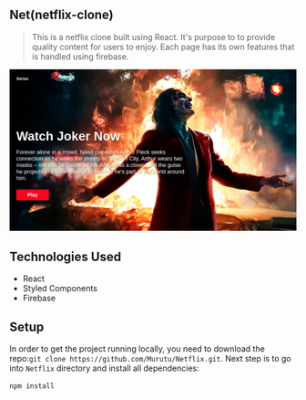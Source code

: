 ## Net(netflix-clone)

> This is a netflix clone built using React.
> It's purpose to to provide quality content for users to enjoy.
> Each page has its own features that is handled using firebase.

![](public/images/net.png)

## Technologies Used

- React
- Styled Components
- Firebase

## Setup

In order to get the project running locally, you need to download the repo:` git clone https://github.com/Murutu/Netflix.git `.
Next step is to go into ` Netflix ` directory and install all dependencies:

```
npm install
```
